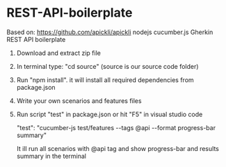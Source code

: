 # REST-API-boilerplate
Based on: https://github.com/apickli/apickli
nodejs cucumber.js Gherkin REST API boilerplate

1. Download and extract zip file
2. In terminal type: "cd source" (source is our source code folder)
3. Run "npm install". it will install all required dependencies from package.json
4. Write your own scenarios and features files
5. Run script "test" in package.json or hit "F5" in visual studio code
   
   "test": "cucumber-js test/features --tags @api --format progress-bar summary"
   
   It ill run all scenarios with @api tag and show progress-bar and results summary in the terminal
